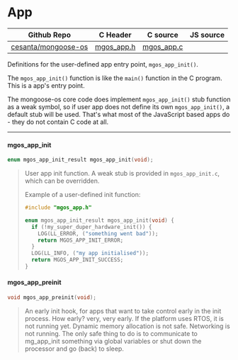 # App
| Github Repo | C Header | C source  | JS source |
| ----------- | -------- | --------  | ----------------- |
| [cesanta/mongoose-os](https://github.com/cesanta/mongoose-os) | [mgos_app.h](https://github.com/cesanta/mongoose-os/tree/master/fw/include/mgos_app.h) | [mgos_app.c](https://github.com/cesanta/mongoose-os/tree/master/fw/src/mgos_app.c)  | &nbsp;         |


Definitions for the user-defined app entry point, `mgos_app_init()`.

The `mgos_app_init()` function is like the `main()` function in the C
program. This is a app's entry point.

The mongoose-os core code does implement `mgos_app_init()`
stub function as a weak symbol, so if user app does not define its own
`mgos_app_init()`, a default stub will be used. That's what most of the
JavaScript based apps do - they do not contain C code at all.
 

 ----- 
#### mgos_app_init

```c
enum mgos_app_init_result mgos_app_init(void);
```
> 
> User app init function.
> A weak stub is provided in `mgos_app_init.c`, which can be overridden.
> 
> Example of a user-defined init function:
> ```c
> #include "mgos_app.h"
> 
> enum mgos_app_init_result mgos_app_init(void) {
>   if (!my_super_duper_hardware_init()) {
>     LOG(LL_ERROR, ("something went bad"));
>     return MGOS_APP_INIT_ERROR;
>   }
>   LOG(LL_INFO, ("my app initialised"));
>   return MGOS_APP_INIT_SUCCESS;
> }
> ```
>  
#### mgos_app_preinit

```c
void mgos_app_preinit(void);
```
> 
> An early init hook, for apps that want to take control early
> in the init process. How early? very, very early. If the platform
> uses RTOS, it is not running yet. Dynamic memory allocation is not
> safe. Networking is not running. The only safe thing to do is to
> communicate to mg_app_init something via global variables or shut
> down the processor and go (back) to sleep.
>  
